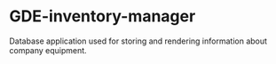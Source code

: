 # GDE-inventory-manager
Database application used for storing and rendering information about company equipment.
